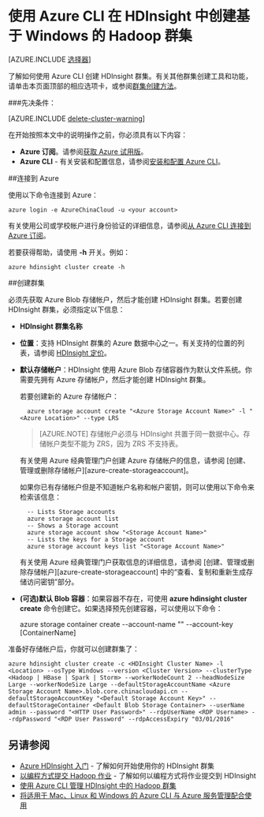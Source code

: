 <properties
   pageTitle="使用 Azure CLI 在 HDInsight 中创建基于 Windows 的 Hadoop 群集"
   	description="了解如何使用 Azure CLI 创建 Azure HDInsight 的群集。"
   services="hdinsight"
   documentationCenter=""
   tags="azure-portal"
   authors="mumian"
   manager="paulettm"
   editor="cgronlun"/>

<tags
	ms.service="hdinsight"
	ms.date="03/08/2016"
	wacn.date="04/12/2016"/>

# 使用 Azure CLI 在 HDInsight 中创建基于 Windows 的 Hadoop 群集

[AZURE.INCLUDE [选择器](../includes/hdinsight-selector-create-clusters.md)]

了解如何使用 Azure CLI 创建 HDInsight 群集。有关其他群集创建工具和功能，请单击本页面顶部的相应选项卡，或参阅[群集创建方法](/documentation/articles/hdinsight-provision-clusters-v1/#cluster-creation-methods)。

###先决条件：

[AZURE.INCLUDE [delete-cluster-warning](../includes/hdinsight-delete-cluster-warning.md)]

在开始按照本文中的说明操作之前，你必须具有以下内容：

- **Azure 订阅**。请参阅[获取 Azure 试用版](/pricing/1rmb-trial/)。
- **Azure CLI** - 有关安装和配置信息，请参阅[安装和配置 Azure CLI](/documentation/articles/xplat-cli-install/)。

##连接到 Azure

使用以下命令连接到 Azure：

	azure login -e AzureChinaCloud -u <your account>

有关使用公司或学校帐户进行身份验证的详细信息，请参阅[从 Azure CLI 连接到 Azure 订阅](/documentation/articles/xplat-cli-connect/)。

若要获得帮助，请使用 **-h** 开关。例如：

	azure hdinsight cluster create -h
	
##创建群集

必须先获取 Azure Blob 存储帐户，然后才能创建 HDInsight 群集。若要创建 HDInsight 群集，必须指定以下信息：

- **HDInsight 群集名称**

- **位置**：支持 HDInsight 群集的 Azure 数据中心之一。有关支持的位置的列表，请参阅 [HDInsight 定价](/home/features/hdinsight/pricing/)。

- **默认存储帐户**：HDInsight 使用 Azure Blob 存储容器作为默认文件系统。你需要先拥有 Azure 存储帐户，然后才能创建 HDInsight 群集。

	若要创建新的 Azure 存储帐户：
	
		azure storage account create "<Azure Storage Account Name>" -l "<Azure Location>" --type LRS

	> [AZURE.NOTE] 存储帐户必须与 HDInsight 共置于同一数据中心。存储帐户类型不能为 ZRS，因为 ZRS 不支持表。

	有关使用 Azure 经典管理门户创建 Azure 存储帐户的信息，请参阅 [创建、管理或删除存储帐户][azure-create-storageaccount]。
	
	如果你已有存储帐户但是不知道帐户名称和帐户密钥，则可以使用以下命令来检索该信息：
	
		-- Lists Storage accounts
		azure storage account list
		-- Shows a Storage account
		azure storage account show "<Storage Account Name>"
		-- Lists the keys for a Storage account
		azure storage account keys list "<Storage Account Name>"

	有关使用 Azure 经典管理门户获取信息的详细信息，请参阅 [创建、管理或删除存储帐户][azure-create-storageaccount] 中的“查看、复制和重新生成存储访问密钥”部分。

- **(可选)默认 Blob 容器**：如果容器不存在，可使用 **azure hdinsight cluster create** 命令创建它。如果选择预先创建容器，可以使用以下命令：

	azure storage container create --account-name "<Storage Account Name>" --account-key <Storage Account Key> [ContainerName]

准备好存储帐户后，你就可以创建群集了：

    
    azure hdinsight cluster create -c <HDInsight Cluster Name> -l <Location> --osType Windows --version <Cluster Version> --clusterType <Hadoop | HBase | Spark | Storm> --workerNodeCount 2 --headNodeSize Large --workerNodeSize Large --defaultStorageAccountName <Azure Storage Account Name>.blob.core.chinacloudapi.cn --defaultStorageAccountKey "<Default Storage Account Key>" --defaultStorageContainer <Default Blob Storage Container> --userName admin --password "<HTTP User Password>" --rdpUserName <RDP Username> --rdpPassword "<RDP User Password" --rdpAccessExpiry "03/01/2016"

## 另请参阅

- [Azure HDInsight 入门](/documentation/articles/hdinsight-hadoop-tutorial-get-started-windows-v1/) - 了解如何开始使用你的 HDInsight 群集
- [以编程方式提交 Hadoop 作业](/documentation/articles/hdinsight-submit-hadoop-jobs-programmatically/) - 了解如何以编程方式将作业提交到 HDInsight
- [使用 Azure CLI 管理 HDInsight 中的 Hadoop 群集](/documentation/articles/hdinsight-administer-use-command-line/)
- [将适用于 Mac、Linux 和 Windows 的 Azure CLI 与 Azure 服务管理配合使用](/documentation/articles/virtual-machines-command-line-tools/)

<!---HONumber=Mooncake_0215_2016-->
